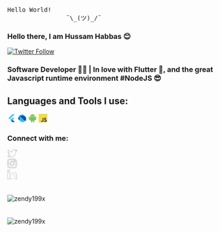 <pre>
<span>Hello World!</span>
                ¯\_(ツ)_/¯
</pre>


### Hello there, I am Hussam Habbas 😊

[![Twitter Follow](https://img.shields.io/twitter/follow/HussamHabbas?color=1DA1F2&logo=twitter&style=for-the-badge)](https://twitter.com/intent/follow?original_referer=https://github.com/HussamHabbas&screen_name=HussamHabbas)
<br/>
### Software Developer 👨‍💻 | In love with Flutter 📱, and the great Javascript runtime environment #NodeJS 😎


## Languages and Tools I use:

<code><img height="20" src="https://raw.githubusercontent.com/github/explore/80688e429a7d4ef2fca1e82350fe8e3517d3494d/topics/flutter/flutter.png"></code>
<code><img height="20" src="https://raw.githubusercontent.com/github/explore/80688e429a7d4ef2fca1e82350fe8e3517d3494d/topics/dart/dart.png"></code>
<code><img height="20" src="https://raw.githubusercontent.com/github/explore/80688e429a7d4ef2fca1e82350fe8e3517d3494d/topics/android/android.png"></code>
<code><img height="20" src="https://raw.githubusercontent.com/github/explore/80688e429a7d4ef2fca1e82350fe8e3517d3494d/topics/javascript/javascript.png"></code>

### Connect with me:
[<img alt="Twitter" width="22px" src="/assets/twitter.png" />][twitter]     
[<img alt="LinkedIn" width="22px" src="/assets/instagram.png" />][linkedin]     
[<img alt="Instagram" width="22px" src="/assets/linkedIn.png" />][instagram]

<br />

[twitter]: https://twitter.com/HussamHabbas
[instagram]: https://www.instagram.com/habbashussam11
[linkedin]: https://www.linkedin.com/in/mhd-hussam-habbas-b37a00207/


<div><img align="center" src="https://github-readme-stats.vercel.app/api/top-langs/?username=habbas11&layout=compact&hide=html" alt="zendy199x" /></div>
<br />
<br />
<div><img align="center" src="https://github-readme-stats.vercel.app/api?username=habbas11&show_icons=true" alt="zendy199x" /></div>

